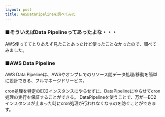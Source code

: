 ```yaml
---
layout: post
title: AWSDataPipelineを調べてみた
---
```


### ■そういえばData Pipelineってあったよな・・・

AWS使っててとりあえず見たことあったけど使ったことなかったので、調べてみました。

### ■AWS Data Pipeline

AWS Data Pipelineは、AWSやオンプレでのリソース間データ処理/移動を簡単に設計できる、フルマネージドサービス。

cron処理を特定のEC2インスタンスにやらせずに、DataPipelineにやらせてcron処理の実行を保証することができる。
DataPipelineを使うことで、万が一EC2インスタンスが止まった時にcron処理が行われなくなるのを防ぐことができます。
